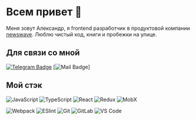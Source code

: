 # Всем привет :wave:

Меня зовут Александр, я frontend разработчик в продуктовой компании [newswave](https://newswave.io/). Люблю чистый код, книги и пробежки на улице.

## Для связи со мной
[![Telegram Badge](https://img.shields.io/badge/-Telegram-0088cc?style=flat&logo=Telegram&logoColor=white&link=https://t.me/Axesnk)](https://t.me/Axesnk)
[![Mail Badge](https://img.shields.io/badge/-mail-005BD1?style=flat&logo=mail.ru&logoColor=orange&link=https://mailto:alexanderaxenov@mail.ru)]


## Мой стэк
![JavaScript](https://img.shields.io/badge/-JavaScript-%23F7DF1C?style=flat-square&logo=javascript&logoColor=000000&labelColor=%23F7DF1C&color=%23FFCE5A)
![TypeScript](https://img.shields.io/badge/-TypeScript-007ACC?style=flat-square&logo=typescript&logoColor=white)
![React](https://img.shields.io/badge/-React-%23282C34?style=flat-square&logo=react)
![Redux](https://img.shields.io/badge/-Redux-764abc?style=flat-square&logo=redux)
![MobX](https://img.shields.io/badge/-MobX-%23282C34?style=flat-square&logo=MobX)

![Webpack](https://img.shields.io/badge/-Webpack-%232C3A42?style=flat-square&logo=webpack)
![ESlint](https://img.shields.io/badge/-ESLint-%234B32C3?style=flat-square&logo=eslint)
![Git](https://img.shields.io/badge/-Git-%23F05032?style=flat-square&logo=git&logoColor=%23ffffff)
![GitLab](https://img.shields.io/badge/-GitLab-FCA121?style=flat-square&logo=gitlab)
![VS Code](https://img.shields.io/badge/-VSCode-%23007ACC?style=flat-square&logo=visual-studio-code)
